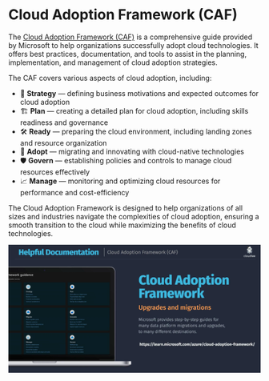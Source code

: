 # Cloud Adoption Framework (CAF)

The [Cloud Adoption Framework (CAF)](https://learn.microsoft.com/en-us/azure/cloud-adoption-framework/) is a comprehensive guide provided by Microsoft to help organizations successfully adopt cloud technologies. It offers best practices, documentation, and tools to assist in the planning, implementation, and management of cloud adoption strategies.

The CAF covers various aspects of cloud adoption, including:

- 🌟 **Strategy** — defining business motivations and expected outcomes for cloud adoption
- 🏗️ **Plan** — creating a detailed plan for cloud adoption, including skills readiness and governance
- 🛠️ **Ready** — preparing the cloud environment, including landing zones and resource organization
- 🚀 **Adopt** — migrating and innovating with cloud-native technologies
- 🛡️ **Govern** — establishing policies and controls to manage cloud resources effectively
- 📈 **Manage** — monitoring and optimizing cloud resources for performance and cost-efficiency

The Cloud Adoption Framework is designed to help organizations of all sizes and industries navigate the complexities of cloud adoption, ensuring a smooth transition to the cloud while maximizing the benefits of cloud technologies.

![1759963599139](image/cloud-adopation-framework/1759963599139.png)
